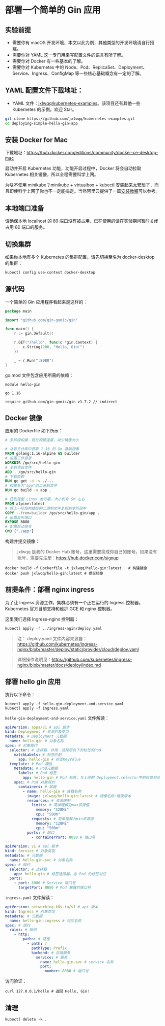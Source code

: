 # 部署一个简单的 Gin 应用

## 实验前提

* 需要你有 macOS 开发环境，本文以此为例，其他类型的开发环境请自行搭建。
* 需要你对 YAML 这一专门用来写配置文件的语言有所了解。
* 需要你对 Docker 有一些基本的了解。
* 需要你对 Kubernetes 中的 Node、Pod、ReplicaSet、Deployment、Service、Ingress、ConfigMap 等一些核心基础概念有一定的了解。

## YAML 配置文件下载地址：

* YAML 文件：[jxlwqq/kubernetes-examples](https://github.com/jxlwqq/kubernetes-examples/tree/master/deploying-simple-hello-gin-app)。该项目还有其他一些 Kubernetes 的示例。欢迎 Star。

```bash
git clone https://github.com/jxlwqq/kubernetes-examples.git
cd deploying-simple-hello-gin-app
```

## 安装 Docker for Mac

下载地址：https://hub.docker.com/editions/community/docker-ce-desktop-mac

启动并开启 Kubernetes 功能，功能开启过程中，Docker 将会自动拉取 Kubernetes 相关镜像，所以全程需要科学上网。

为啥不使用 minikube？minikube + virtualbox + kubectl 安装起来太繁琐了，而且即使科学上网了你也不一定能搞定。当然阿里云提供了一篇[安装教程](https://yq.aliyun.com/articles/221687)可以参考。

## 本地端口准备

请确保本地 localhost 的 80 端口没有被占用，已在使用的请在实验期间暂时关闭占用 80 端口的服务。

## 切换集群

如果你本地有多个 Kubernetes 的集群配置，请先切换至名为 docker-desktop 的集群：

````bash
kubectl config use-context docker-desktop
````

## 源代码

一个简单的 Gin 应用程序看起来是这样的：

```go
package main

import "github.com/gin-gonic/gin"

func main() {
	r := gin.Default()

	r.GET("/hello", func(c *gin.Context) {
		c.String(200, "Hello, Gin!")
	})

	_ = r.Run(":8080")
}
```

go.mod 文件包含应用所需的依赖：

```
module hello-gin

go 1.16

require github.com/gin-gonic/gin v1.7.2 // indirect
```

## Docker 镜像

应用的 Dockerfile 如下所示：

```dockerfile
# 多阶段构建：提升构建速度，减少镜像大小

# 从官方仓库中获取 1.16 的 Go 基础镜像
FROM golang:1.16-alpine AS builder
# 设置工作目录
WORKDIR /go/src/hello-gin
# 复制项目文件
ADD . /go/src/hello-gin
# 下载依赖
RUN go get -d -v ./...
# 构建名为"app"的二进制文件
RUN go build -o app .

# 获取轻型 Linux 发行版，大小仅有 5M 左右
FROM alpine:latest
# 将上一阶段构建好的二进制文件复制到本阶段中
COPY --from=builder /go/src/hello-gin/app .
# 设置监听端口
EXPOSE 8080
# 配置启动命令
CMD ["./app"]
```

构建并提交镜像：

> jxlwqq 是我的 Docker Hub 账号，这里需要换成你自己的账号。如果没有账号，需要先注册：https://hub.docker.com/signup

```shell
docker build -f Dockerfile -t jxlwqq/hello-gin:latest . # 构建镜像
docker push jxlwqq/hello-gin:latest # 提交镜像
```

## 前提条件：部署 nginx ingress

为了让 Ingress 资源工作，集群必须有一个正在运行的 Ingress 控制器。 Kubernetes 官方目前支持和维护 GCE 和 nginx 控制器。

这里我们选择 Ingress-nginx 控制器：

```bash
kubectl apply -f ../ingress-ngin/deploy.yaml
```


> 注： deploy.yaml 文件内容来源自：https://github.com/kubernetes/ingress-nginx/blob/master/deploy/static/provider/cloud/deploy.yaml

> 详细操作说明见：https://github.com/kubernetes/ingress-nginx/blob/master/docs/deploy/index.md


## 部署 hello gin 应用

执行以下命令：

```shell
kubectl apply -f hello-gin-deployment-and-service.yaml
kubectl apply -f ingress.yaml
```

`hello-gin-deployment-and-service.yaml` 文件解读：

```yaml
apiVersion: apps/v1 # api 版本
kind: Deployment # 资源对象类型
metadata: # Deployment 元数据
  name: hello-gin # 对象名称
spec: # 对象规约
  selector: # 选择器，作用：选择带有下列标签的Pod
    matchLabels: # 标签匹配
      app: hello-gin # 标签KeyValue
  template: # Pod 模版
    metadata: # Pod元数据
      labels: # Pod 标签
        app: hello-gin # Pod 标签，与上述的 Deployment.selector中的标签对应
    spec: # Pod 对象规约
      containers: # 容器
        - name: hello-gin # 容器名称
          image: jxlwqq/hello-gin:latest # 镜像名称:镜像版本
          resources: # 资源限制
            limits: # 简单理解为max资源值
              memory: "128Mi"
              cpu: "500m"
            requests: # 简单理解为min资源值
              memory: "128Mi"
              cpu: "500m"
          ports: # 端口
            - containerPort: 8080 # 端口号
---
apiVersion: v1 # api 版本
kind: Service # 对象类型
metadata: # 元数据
  name: hello-gin-svc # 对象名称
spec: # 规约
  selector: # 选择器
    app: hello-gin # 标签选择器，与 Pod 的标签对应
  ports:
    - port: 8080 # Service 端口号
      targetPort: 8080 # Pod 暴露的端口号
```

`ingress.yaml` 文件解读：

```yaml
apiVersion: networking.k8s.io/v1 # api 版本
kind: Ingress # 对象类型
metadata: # 元数据
  name: hello-gin-ingress # 对应名称
spec: # 规约
  rules: # 规则
    - http:
        paths: # 路径
          - path: /
            pathType: Prefix
            backend: # 后端服务
              service: # 服务
                name: hello-gin-svc # service 名称
                port:
                  number: 8080 # 端口号
```

访问验证：

```shell
curl 127.0.0.1/hello # 返回 Hello, Gin!
```

## 清理
```shell
kubectl delete -k .
```

